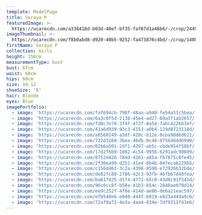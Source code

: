 ```yaml
---
template: ModelPage
title: Soraya P
featuredImage: >-
  https://ucarecdn.com/a336418d-b03d-40ef-bf35-faf67d1a46b6/-/crop/2449x1104/0,0/-/preview/
imageThumbnail: >-
  https://ucarecdn.com/f8b0abd8-d920-40b5-9252-fa473876c4bd/-/crop/1408x1632/486,0/-/preview/
firstName: Soraya P
collection: Girls
height: 150cm
measurementType: bust
bust: 67cm
waist: 60cm
hips: 60cm
size: 10-12
shoeSize: '5'
hair: Blonde
eyes: Blue
imagePortfolio:
  - image: 'https://ucarecdn.com/faf694cb-798f-48aa-a940-fe54a51c5bea/'
  - image: 'https://ucarecdn.com/6a3c0f5d-2138-45e4-ad27-69a3f1ab2657/'
  - image: 'https://ucarecdn.com/fd8c7e78-3f4f-4f2f-8a54-7abc4226b3ef/'
  - image: 'https://ucarecdn.com/41a6d939-93c3-4153-a0b4-129d8723118d/'
  - image: 'https://ucarecdn.com/a6560149-a5df-428c-b12e-0cba98d6d621/'
  - image: 'https://ucarecdn.com/732d3268-3bea-46db-8c48-075646dd6990/'
  - image: 'https://ucarecdn.com/02b6a501-2df1-4297-ab5c-cbde954f58bf/'
  - image: 'https://ucarecdn.com/17d2f6b9-1892-4c54-9956-6291adc908d9/'
  - image: 'https://ucarecdn.com/8752d426-784d-4261-a85a-fb7875c8fe45/'
  - image: 'https://ucarecdn.com/2f30ea99-d251-41e4-8b4b-04feca6229b5/'
  - image: 'https://ucarecdn.com/c156d463-3c2a-4396-8598-e72926b32bde/'
  - image: 'https://ucarecdn.com/de82fc88-2786-42c3-93fb-46fb67d48fea/'
  - image: 'https://ucarecdn.com/ba617425-d1f4-4771-b5c0-43d8c91f541d/'
  - image: 'https://ucarecdn.com/96c6cc8f-b58a-41b3-b54c-2840ae070d14/'
  - image: 'https://ucarecdn.com/ee9c252f-4f6e-414d-ae86-de6a21eac597/'
  - image: 'https://ucarecdn.com/efb540e6-e040-444f-b019-e823a449a9c6/'
  - image: 'https://ucarecdn.com/72af8a72-4e3a-4aa4-834e-7df9313f43e6/'
---
```


